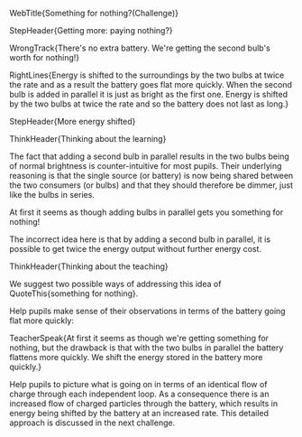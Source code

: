 WebTitle{Something for nothing?(Challenge)}

StepHeader{Getting more: paying nothing?}

WrongTrack{There's no extra battery. We're getting the second bulb's worth for nothing!}

RightLines{Energy is shifted to the surroundings by the two bulbs at twice the rate and as a result the battery goes flat more quickly. When the second bulb is added in parallel it is just as bright as the first one. Energy is shifted by the two bulbs at twice the rate and so the battery does not last as long.}

StepHeader{More energy shifted}

ThinkHeader{Thinking about the learning}

The fact that adding a second bulb in parallel results in the two bulbs being of normal brightness is counter-intuitive for most pupils. Their underlying reasoning is that the single source (or battery) is now being shared between the two consumers (or bulbs) and that they should therefore be dimmer, just like the bulbs in series.

At first it seems as though adding bulbs in parallel gets you something for nothing!

The incorrect idea here is that by adding a second bulb in parallel, it is possible to get twice the energy output without further energy cost.

ThinkHeader{Thinking about the teaching}

We suggest two possible ways of addressing this idea of QuoteThis{something for nothing}.

Help pupils make sense of their observations in terms of the battery going flat more quickly:

TeacherSpeak{At first it seems as though we're getting something for nothing, but the drawback is that with the two bulbs in parallel the battery flattens more quickly. We shift the energy stored in the battery more quickly.}

Help pupils to picture what is going on in terms of an identical flow of charge through each independent loop. As a consequence there is an increased flow of charged particles through the battery, which results in energy being shifted by the battery at an increased rate. This detailed approach is discussed in the next challenge.

